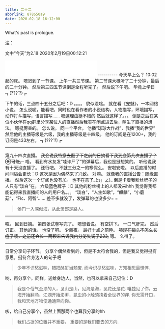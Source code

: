 ```yaml
---
title: 二十二
abbrlink: 878650a9
date: 2020-02-18 16:12:00
---
```

What's past is prologue.

<!--more-->注：
文中“今天”为2.18
2020年2月19日00:12:21

<iframe frameborder="no" border="0" marginwidth="0" marginheight="0" width=298 height=52 src="//music.163.com/outchain/player?type=2&id=31134614&auto=1&height=32"></iframe>
----------
今天早上么？
10:02起的床。
嗯迟到了一节课。
上午一共三节课。
第二节课大概听了二十分钟，最后的二十分钟。
然后第三四五节课倒是全程听完了。
然后说下午吧。
毕竟上学日┓(???`?)┏

下午的话，三点四十五分之后吧：D
。。。。
貌似没啥。
就在看《宠魅》，一本网络小说。
怎么说呢，能看吧，同时也在看作者的小说结构，人物描写，环境描写，动作打斗描写，语言描写……
~~嗯这理由挺不错的~~
然后就这样了。。。
倒是之后在某位小伙伴在qq群里分享某位人的直播然后我实在闲点进去后，萌生了直播的想法。
嗯挺厉害的。
怎么说。
同一个平台。
他播“球球大作战”，我播“我的世界”
然后他的主播等级是六级，我的主播等级是十四级。
他的订阅是在1200+，我的订阅是433左右。
┓(???`?)┏


----------
第九十四次直播。
~~我会说我特意去翻了下之前的日摘看下我到底第几次直播了？⑧可能。~~
唔。
看到有水友发“哇诈尸了”的弹幕后，我也是挺想笑的。
听他说我有十天没直播了。
还行吧。
不就三分之一的寒假么。
安啦安啦。
以后直播的时间间隔会更长：D
这次是因为偶然来了兴致。
对嘛。
就像我的直播公告：随缘直播。
然后这次一个订阅也没有加。
也不在意了_(:з」∠)_
倒是卡着我粉丝牌子的人只有“琰白”在。
六级蓝色牌子：D
其他的粉丝榜上的人都没来hhh
我觉得我都能记得来我直播间的人的用户名。。。
“琰白”，“人生如歌”，“麒麟”，“小蘑菇”，“Flc、阿智”……
差不多就没了，发弹幕的也没多少= =

> 侯门一入深似海，从此萧郎是路人。


----------
咳。
回到日摘。
第四张试卷写完了。
嗯想着说。
有空拼下。
一口气肝完。
然后订正。
其他的话。
也没了吧。
少熬夜。
最好十点之前睡。
~~啧现在额头不怎么长痘了啧，之前还会长一两颗来告诉我内分泌失调了233,~~
嗯。
么得了。


----------
日常分享句子环节。
分享个偶然看到的，但是不太符合我的，但是我又觉得挺有意思，挺符合身边人的句子吧


> 少年不识愁滋味，错把酩酊当颓废.
> 而今识尽愁滋味，方知相思最憔悴.

哟，再分享个。同样，送给身边人，当然，也可以拿来自己记住：D

> 我是个俗气至顶的人，见山是山，见海是海，见花还是花.
> 唯独见了你，云海开始翻涌，江湖开始澎湃，昆虫的小触须挠着全世界的痒.
> 你无需开口，我和天地万物便通通奔向你。


咳，给自己分享个，虽然上面那两个也算我分享的hh

> 我们占据的位置并不重要，
> 重要的是我们要去的方向.